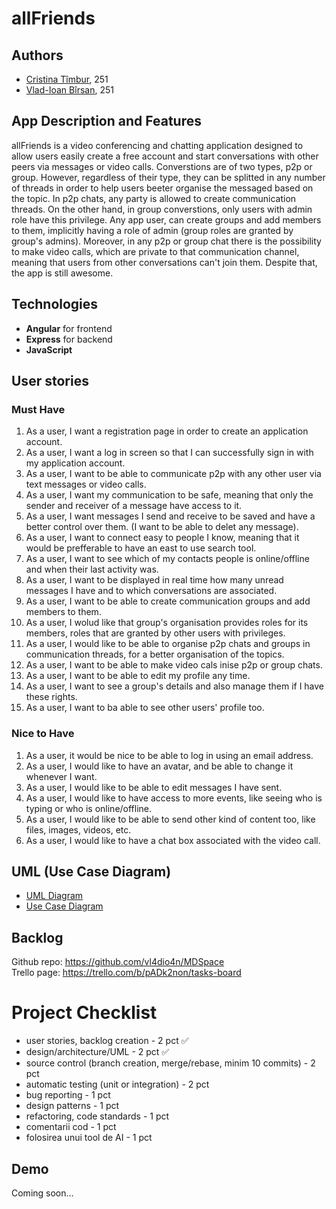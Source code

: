 # allFriends

## Authors

- [Cristina Tîmbur](https://github.com/cristina-timbur), 251
- [Vlad-Ioan Bîrsan](https://github.com/vl4dio4n), 251

## App Description and Features

allFriends is a video conferencing and chatting application designed to allow users easily create a free account and start conversations with other peers via messages or video calls. Converstions are of two types, p2p or group. However, regardless of their type, they can be splitted in any number of threads in order to help users beeter organise the messaged based on the topic. In p2p chats, any party is allowed to create communication threads. On the other hand, in group converstions, only users with admin role have this privilege. Any app user, can create groups and add members to them, implicitly having a role of admin (group roles are granted by group's admins). Moreover, in any p2p or group chat there is the possibility to make video calls, which are private to that communication channel, meaning that users from other conversations can't join them. Despite that, the app is still awesome.

## Technologies

- **Angular** for frontend
- **Express** for backend
- **JavaScript**

## User stories

### Must Have

1. As a user, I want a registration page in order to create an application account. 
2. As a user, I want a log in screen so that I can successfully sign in with my application account.
3. As a user, I want to be able to communicate p2p with any other user via text messages or video calls.
4. As a user, I want my communication to be safe, meaning that only the sender and receiver of a message have access to it.
5. As a user, I want messages I send and receive to be saved and have a better control over them. (I want to be able to delet any message).
6. As a user, I want to connect easy to people I know, meaning that it would be prefferable to have an east to use search tool.
7. As a user, I want to see which of my contacts people is online/offline and when their last activity was.
8. As a user, I want to be displayed in real time how many unread messages I have and to which conversations are associated.
9. As a user, I want to be able to create communication groups and add members to them.
10. As a user, I wolud like that group's organisation provides roles for its members, roles that are granted by other users with privileges.
11. As a user, I would like to be able to organise p2p chats and groups in communication threads, for a better organisation of the topics.
12. As a user, I want to be able to make video cals inise p2p or group chats.
13. As a user, I want to be able to edit my profile any time.
14. As a user, I want to see a group's details and also manage them if I have these rights.
15. As a user, I want to ba able to see other users' profile too.

### Nice to Have

1. As a user, it would be nice to be able to log in using an email address.
2. As a user, I would like to have an avatar, and be able to change it whenever I want.
3. As a user, I would like to be able to edit messages I have sent.
4. As a user, I would like to have access to more events, like seeing who is typing or who is online/offline.
5. As a user, I would like to be able to send other kind of content too, like files, images, videos, etc.
6. As a user, I would like to have a chat box associated with the video call.

## UML (Use Case Diagram)

- [UML Diagram](./allFriends.pdf)
- [Use Case Diagram](./uml.pdf)

## Backlog

Github repo: https://github.com/vl4dio4n/MDSpace <br/>
Trello page: https://trello.com/b/pADk2non/tasks-board

# Project Checklist
- user stories, backlog creation - 2 pct ✅ 
- design/architecture/UML - 2 pct ✅ 
- source control (branch creation, merge/rebase, minim 10 commits) - 2 pct
- automatic testing (unit or integration) - 2 pct
- bug reporting - 1 pct 
- design patterns - 1 pct
- refactoring, code standards - 1 pct
- comentarii cod - 1 pct
- folosirea unui tool de AI - 1 pct

## Demo

Coming soon...
